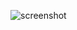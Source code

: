 
![screenshot](https://github.com/peeplika/amfoss-tasks/assets/109645817/e0d63380-aa3f-4f8c-ab60-cb211bafbccc)
